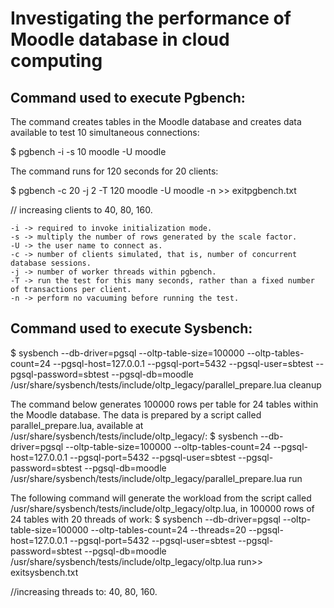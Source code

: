 # Investigating the performance of Moodle database in cloud computing

## Command used to execute Pgbench:

The command creates tables in the Moodle database and creates data available to test 10 simultaneous connections:

$ pgbench -i -s 10 moodle -U moodle

The command runs for 120 seconds for 20 clients:

$ pgbench -c 20 -j 2 -T 120 moodle -U moodle -n >> exitpgbench.txt

// increasing clients to 40, 80, 160.

    -i -> required to invoke initialization mode.
    -s -> multiply the number of rows generated by the scale factor.
    -U -> the user name to connect as.
    -c -> number of clients simulated, that is, number of concurrent database sessions. 
    -j -> number of worker threads within pgbench.
    -T -> run the test for this many seconds, rather than a fixed number of transactions per client.
    -n -> perform no vacuuming before running the test.

## Command used to execute Sysbench:

$ sysbench --db-driver=pgsql --oltp-table-size=100000 --oltp-tables-count=24 --pgsql-host=127.0.0.1 --pgsql-port=5432 --pgsql-user=sbtest --pgsql-password=sbtest --pgsql-db=moodle /usr/share/sysbench/tests/include/oltp_legacy/parallel_prepare.lua cleanup

The command below generates 100000 rows per table for 24 tables within the Moodle database. 
The data is prepared by a script called parallel\_prepare.lua, available at /usr/share/sysbench/tests/include/oltp\_legacy/:
$ sysbench --db-driver=pgsql --oltp-table-size=100000 --oltp-tables-count=24 --pgsql-host=127.0.0.1 --pgsql-port=5432 --pgsql-user=sbtest --pgsql-password=sbtest --pgsql-db=moodle /usr/share/sysbench/tests/include/oltp_legacy/parallel_prepare.lua run

The following command will generate the workload from the script called /usr/share/sysbench/tests/include/oltp\_legacy/oltp.lua, in 100000 rows of 24 tables with 20 threads of work:
$ sysbench --db-driver=pgsql --oltp-table-size=100000 --oltp-tables-count=24 --threads=20 --pgsql-host=127.0.0.1 --pgsql-port=5432 --pgsql-user=sbtest --pgsql-password=sbtest --pgsql-db=moodle /usr/share/sysbench/tests/include/oltp_legacy/oltp.lua run>> exitsysbench.txt 

//increasing threads to: 40, 80, 160.

